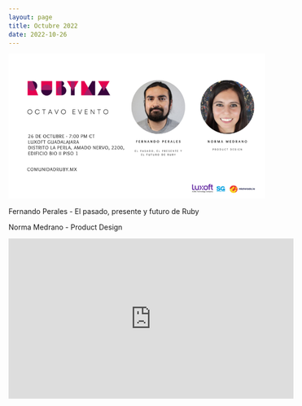 ```yaml
---
layout: page
title: Octubre 2022
date: 2022-10-26
---
```


![](/images/eventos/octubre_2022/final_announcement.png)

Fernando Perales - El pasado, presente y futuro de Ruby

Norma Medrano - Product Design

<iframe width="560" height="315" src="https://www.youtube.com/embed/Zvwyz_EPdio" title="YouTube video player" frameborder="0" allow="accelerometer; autoplay; clipboard-write; encrypted-media; gyroscope; picture-in-picture; web-share" allowfullscreen></iframe>
